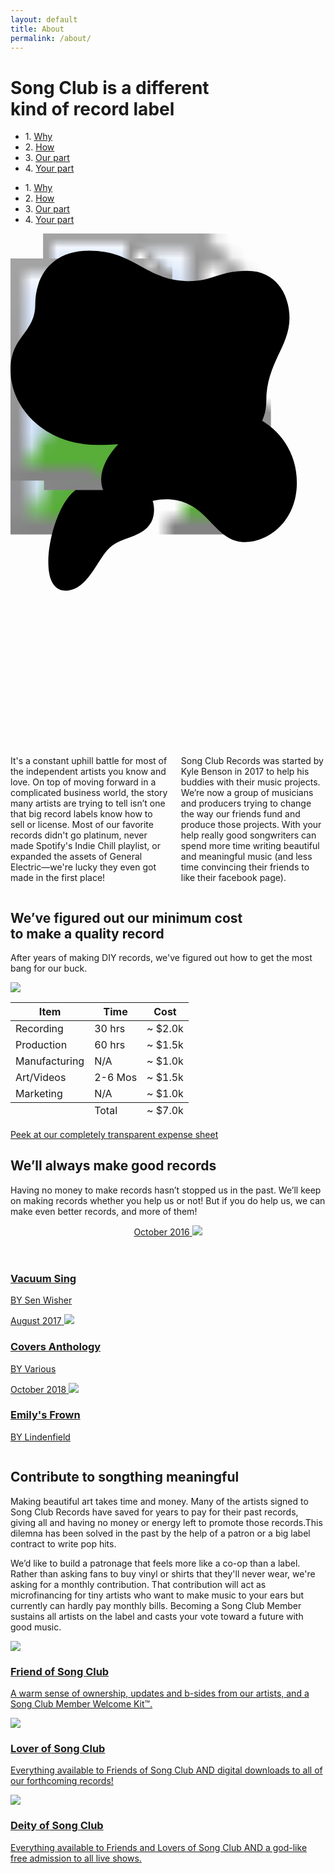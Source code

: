 ```yaml
---
layout: default
title: About
permalink: /about/
---
```

<h1 class="h1 center-align gold">Song Club is a different <br/>kind of record label</h1>
<nav class="secondary-nav secondary-nav-fixed">
	<ul class="inline-list center-align">
		<li><span class="small grey">1.</span> <a href='#why'>Why</a></li>
		<li><span class="small grey">2.</span> <a href='#how'>How</a></li>
		<li><span class="small grey">3.</span> <a href='#our-part'>Our part</a></li>
		<li><span class="small grey">4.</span> <a href='#your-part'>Your part</a></li>
	</ul>
</nav>
<nav class="secondary-nav">
	<ul class="inline-list center-align">
		<li><span class="small grey">1.</span> <a href='#why'>Why</a></li>
		<li><span class="small grey">2.</span> <a href='#how'>How</a></li>
		<li><span class="small grey">3.</span> <a href='#our-part'>Our part</a></li>
		<li><span class="small grey">4.</span> <a href='#your-part'>Your part</a></li>
	</ul>
</nav>

<section id="why" class="section padding-bottom">
	<div class="container">
		<div class="row">
			<div class="columns six">
				<svg  class="svg-hero" x="0px" y="0px" viewBox="0 0 810.4 1320">
					<g class="hero-image">
						<image width="450px" height="700px" class="image image-6" xlink:href="{{ 'images/page-about/alyssa-pyper-1.png' | relative_url }}" >
						</image>
					</g>
					<g class="hero-image">
						<image width="620px" height="840px" class="image image-1" xlink:href="{{ 'images/page-about/jake-lyman.png' | relative_url }}" >
						</image>
					</g>
					<g class="hero-image">
						<image width="780px" height="640px" class="image image-2" xlink:href="{{ 'images/page-about/emily-brown-1.png' | relative_url }}" >
						</image>
					</g>
					<path class="fried-egg fried-egg-3" d="M97.3,845.2c0-49.5,16.6-106.4,36-142.4C157.6,658,191.7,634,255.2,634c80.1,0,114.1,34.4,114.1,75.8
						c0,40.2-24,59.2-66.9,73.5c-50.3,16.6-56.1,32.9-85.9,78.6c-18.6,28.2-41.8,56.9-73.5,56.9C110.8,918.8,97.3,889.7,97.3,845.2z"/>
					<g class="hero-image">
						<image width="750px" height="660px" class="image image-3" xlink:href="{{ 'images/page-about/lindenfield-1.png' | relative_url }}" >
						</image>
					</g>
					<g class="hero-image">
						<image width="500px" height="380px" class="image image-4" xlink:href="{{ 'images/page-about/emily-brown-2.png' | relative_url }}" >
						</image>
					</g>
					<g class="hero-image">
						<image width="500px" height="700px" class="image image-5" xlink:href="{{ 'images/page-about/kyle-benson-1.png' | relative_url }}" >
						</image>
					</g>
					<path class="fried-egg fried-egg-1" d="M658.1,431.1c0,69.7-51.7,112.8-113.4,112.8c-64.3,0-67-31.2-118.1-31.2c-47.1,0-56.4,31.2-204.3,31.2
					C95.5,543.9,0,455,0,350.2c0-86.9,63.7-93.5,63.7-167.8c0-67,37.1-138,139.3-138c116.8,0,146.6,78.3,256.1,78.3
					c61,0,78.3-26.6,149.9-26.6c78.3,0,108.8,66.3,108.8,121.4C717.8,291.1,658.1,333.6,658.1,431.1z"/>
					<path class="fried-egg fried-egg-2" d="M233.3,632.9c0-79.9,122.3-185.7,278.9-185.7c142.4,0,224.5,88.4,224.5,194.1c0,100-74.5,152.6-132.6,152.6
						c-84.8,0-94.2-110.2-204-110.2c-46,0-65.6,20.1-97.3,20.1C265.4,703.9,233.3,674.9,233.3,632.9z"/>
				</svg>
			</div>
			<div class="columns six">
				<p class="mt-20">It's a constant uphill battle for most of the independent artists you know and love. On top of moving forward in a complicated business world, the story many artists are trying to tell isn’t one that big record labels know how to sell or license. Most of our favorite records didn't go platinum, never made Spotify's Indie Chill playlist, or expanded the assets of General Electric—we're lucky they even got made in the first place!</p>
				<p class="mb-15">Song Club Records was started by Kyle Benson in 2017 to help his buddies with their music projects. We’re now a group of musicians and producers trying to change the way our friends fund and produce those projects. With your help really good songwriters can spend more time writing beautiful and meaningful music <span class="small">(and less time convincing their friends to like their facebook page)</span>.</p>
			</div>
		</div>
	</div>
</section>
<section id="how" class="section padding gold-stripes-background">
	<div class="container">
		<h2 class="h2 center-align gold">We’ve figured out our minimum cost <br/>to make a quality record</h2>
		<p class="center-align ms-50">After years of making DIY records, we've figured out how to get the most bang for our buck. </p>
		<img class="margin hidden-xs" src="{{ 'images/page-about/minimum-cost.png' | relative_url }}">
		<div class="white-background grey-border button-ish margin table-wrapper">
		        <table class="u-full-width no-margin">
		          <thead>
		            <tr>
		              <th class="h6">Item</th>
		              <th class="h6">Time</th>
		              <th class="h6">Cost</th>
		            </tr>
		          </thead>
		          <tbody>
		            <tr>
		              <td>Recording</td>
		              <td>30 hrs</td>
		              <td><span class="grey small">~ </span>$2.0k</td>
		            </tr>
		            <tr>
		              <td>Production</td>
		              <td>60 hrs</td>
		              <td><span class="grey small">~ </span>$1.5k</td>
		            </tr>
		            <tr>
		              <td>Manufacturing</td>
		              <td class="grey small">N/A</td>
		              <td><span class="grey small">~ </span>$1.0k</td>
		            </tr>
		            <tr>
		              <td>Art/Videos</td>
		              <td>2-6 Mos</td>
		              <td><span class="grey small">~ </span>$1.5k</td>
		            </tr>
		            <tr>
		              <td>Marketing</td>
		              <td class="grey small">N/A</td>
		              <td><span class="grey small">~ </span>$1.0k</td>
		            </tr>
		          </tbody>
		          <tfoot>
			    <tr>
		              <td></td>
		              <td class="h6">Total</td>
		              <td class="strong"><span class="grey small">~ </span>$7.0k</td>
		            </tr>
		          </tfoot>
		        </table>
		    </div>
		    <div class="center-align">
			<div class="white-background white-border button-ish">
				<a class="underline" href="https://docs.google.com/spreadsheets/d/1ET5w0lAXu9xTrNO2y08K0bG04g_AWcYPvB9vzGZbkZE/edit?usp=sharing">Peek at our completely transparent expense sheet</a>
			</div>
		</div>
	</div>
</section>
<section id="our-part" class="section padding">
	<div class="container">
		<h2 class="h1 gold center-align">We’ll always make good records</h2>
		<p class="center-align ms-50">Having no money to make records hasn’t stopped us in the past. We’ll keep on making records whether you help us or not! But if you do help us, we can make even better records, and more of them!</p>
		<div class="row">
		  	<div class="column one-third">
			  	<a href="https://senwisher.bandcamp.com/album/vacuum-sing" class="record">
			  		<header>
				  		<span class="release-date gold h6">October 2016</span>
						<img class="record-cover" src="{{ 'images/record-covers/1610_VacuumSing.jpg' | relative_url }}">
					</header>
					<h3 class="h3 record-title">Vacuum Sing</h3>
					<p class="h6 tan"><span class="blue">BY</span> Sen Wisher</p>
			      	</a>
			</div>
		  	<div class="column one-third">
			  	<a href="https://thesongclub.bandcamp.com/album/covers-anthology-2016-2017" class="record">
			  		<span class="release-date gold h6">August 2017</span>
					<img class="record-cover" src="{{ 'images/record-covers/1710_SongClubCovers.jpg' | relative_url }}">
					<h3 class="h3 record-title">Covers Anthology</h3>
					<p class="h6 tan"><span class="blue">BY</span> Various</p>
			      	</a>
			</div>
		  	<div class="column one-third">
			  	<a href="https://lindenfield.bandcamp.com/album/emilys-frown" class="record">
			  		<span class="release-date gold h6">October 2018</span>
					<img class="record-cover" src="{{ 'images/record-covers/1710_EmilysFrown.jpg' | relative_url }}">
					<h3 class="h3 record-title">Emily's Frown</h3>
					<p class="h6 tan"><span class="blue">BY</span> Lindenfield</p>
			      	</a>
			</div>
		</div>
	</div>
</section>
<section id="your-part" class="section padding gold-stripes-background">
	<div class="container">
		<h2 class="h1 gold center-align">Contribute to songthing meaningful</h2>
		<p class="center-align ms-20">Making beautiful art takes time and money. Many of the artists signed to Song Club Records have saved for years to pay for their past records, giving all and having no money or energy left to promote those records.This dilemna has been solved in the past by the help of a patron or a big label contract to write pop hits.</p>
		<p class="center-align ms-20">We’d like to build a patronage that feels more like a co-op than a label. Rather than asking fans to buy vinyl or shirts that they'll never wear, we're asking for a monthly contribution. That contribution will act as microfinancing for tiny artists who want to make music to your ears but currently can hardly pay monthly bills. Becoming a Song Club Member sustains all artists on the label and casts your vote toward a future with good music.</p>
		<script src="https://gumroad.com/js/gumroad.js"></script>
		<a href="https://gum.co/jEzPn?wanted=true" target="_blank">
			<div class="gold-border white-background about-levels hover-primary">
				<img src="{{ 'images/page-about/1-mo.png' | relative_url }}">
				<h3 class="h3"><span class="pink">Friend</span> <span class="grey">of</span> Song Club</h3>
				<p>A warm sense of ownership, updates and b-sides from our artists, and a Song Club Member Welcome Kit™.</p>
			</div>
		</a>
		<a href="https://gum.co/yRqnHU?wanted=true" target="_blank">
			<div class="gold-border white-background about-levels hover-primary">
				<img src="{{ 'images/page-about/5-mo.png' | relative_url }}">
				<h3 class="h3"><span class="orange">Lover</span> <span class="grey">of</span> Song Club</h3>
				<p>Everything available to Friends of Song Club <span class="small grey">AND</span> digital downloads to all of our forthcoming records!</p>
			</div>
		</a>
		<a href="https://gum.co/xMxUt?wanted=true" target="_blank">
			<div class="gold-border white-background about-levels hover-primary">
				<img src="{{ 'images/page-about/20-mo.png' | relative_url }}">
				<h3 class="h3"><span class="blue">Deity</span> <span class="grey">of</span> Song Club</h3>
				<p>Everything available to Friends and Lovers of Song Club <span class="small grey">AND</span> a god-like free admission to all live shows.</p>
			</div>
		</a>